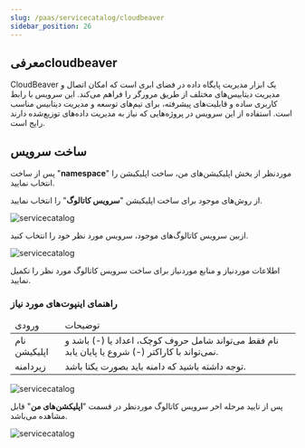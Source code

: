 ```yaml
---
slug: /paas/servicecatalog/cloudbeaver
sidebar_position: 26
---
```


## معرفیcloudbeaver
CloudBeaver یک ابزار مدیریت پایگاه داده در فضای ابری است که امکان اتصال و مدیریت دیتابیس‌های مختلف از طریق مرورگر را فراهم می‌کند. این سرویس با رابط کاربری ساده و قابلیت‌های پیشرفته، برای تیم‌های توسعه و مدیریت دیتابیس مناسب است. استفاده از این سرویس در پروژه‌هایی که نیاز به مدیریت داده‌های توزیع‌شده دارند رایج است.


## ساخت سرویس 

پس از ساخت "**namespace**" موردنظر از بخش اپلیکیشن‌های من، ساخت اپلیکیشن را انتخاب نمایید.

از روش‌های موجود برای ساخت اپلیکیشن "**سرویس کاتالوگ**" را انتخاب نمایید.

![servicecatalog](/img/servicecatalog/servicecatalog00.png)

ازبین سرویس کاتالوگ‌های موجود، سرویس مورد نظر خود را انتخاب کنید.

![servicecatalog](/img/servicecatalog/servicecatalog0000.png)

اطلاعات موردنیاز و منابع موردنیاز برای ساخت سرویس کاتالوگ مورد نظر را تکمیل نمایید.

### راهنمای اینپوت‌های مورد نیاز

<table>
    <thead>
        <tr>
            <td>ورودی</td>
            <td>توضیحات</td>
        </tr>
    </thead>
    <tbody>
        <tr>
            <td>نام اپلیکیشن</td>
            <td>نام فقط می‌تواند شامل حروف کوچک، اعداد یا (-) باشد و نمی‌تواند با کاراکتر (-) شروع یا پایان یابد.</td>
        </tr>
        <tr>
            <td>زیردامنه</td>
            <td>توجه داشته باشید که دامنه باید بصورت یکتا باشد.</td>
        </tr>
    </tbody>
</table>
 

![servicecatalog](/img/servicecatalog/servicecatalog49.png)

 پس از تایید مرحله اخر سرویس کاتالوگ موردنظر در قسمت "**اپلیکشن‌های من**" قابل مشاهده می‌باشد.
 
 ![servicecatalog](/img/servicecatalog/servicecatalog50.png)

